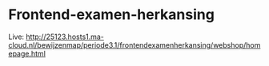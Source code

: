 # Frontend-examen-herkansing
Live:
http://25123.hosts1.ma-cloud.nl/bewijzenmap/periode3.1/frontendexamenherkansing/webshop/homepage.html

